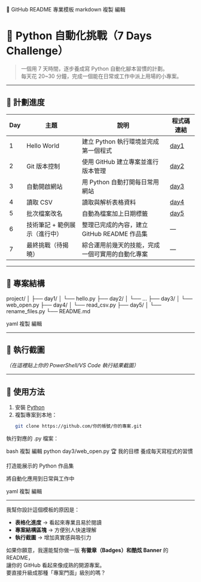 📄 GitHub README 專業模板
markdown
複製
編輯
# 🐍 Python 自動化挑戰（7 Days Challenge）

> 一個用 7 天時間，逐步養成寫 Python 自動化腳本習慣的計劃。  
> 每天花 20~30 分鐘，完成一個能在日常或工作中派上用場的小專案。

---

## 📅 計劃進度

| Day  | 主題                          | 說明                                                         | 程式碼連結 |
|------|-------------------------------|--------------------------------------------------------------|------------|
| 1    | Hello World                   | 建立 Python 執行環境並完成第一個程式                         | [day1](day1/hello.py) |
| 2    | Git 版本控制                   | 使用 GitHub 建立專案並進行版本管理                           | [day2](day2/...) |
| 3    | 自動開啟網站                   | 用 Python 自動打開每日常用網站                               | [day3](day3/web_open.py) |
| 4    | 讀取 CSV                       | 讀取與解析表格資料                                           | [day4](day4/read_csv.py) |
| 5    | 批次檔案改名                   | 自動為檔案加上日期標籤                                       | [day5](day5/rename_files.py) |
| 6    | 技術筆記 + 範例展示（進行中）  | 整理已完成的內容，建立 GitHub README 作品集                   | —          |
| 7    | 最終挑戰（待揭曉）             | 綜合運用前幾天的技能，完成一個可實用的自動化專案               | —          |

---

## 📂 專案結構
project/
│
├── day1/
│ └── hello.py
├── day2/
│ └── ...
├── day3/
│ └── web_open.py
├── day4/
│ └── read_csv.py
├── day5/
│ └── rename_files.py
└── README.md

yaml
複製
編輯

---

## 📸 執行截圖
_（在這裡貼上你的 PowerShell/VS Code 執行結果截圖）_

---

## 🚀 使用方法
1. 安裝 [Python](https://www.python.org/downloads/)
2. 複製專案到本地：
   ```bash
   git clone https://github.com/你的帳號/你的專案.git
執行對應的 .py 檔案：

bash
複製
編輯
python day3/web_open.py
🏆 我的目標
養成每天寫程式的習慣

打造能展示的 Python 作品集

將自動化應用到日常與工作中

yaml
複製
編輯

---

我幫你設計這個模板的原因是：
- **表格化進度** → 看起來專業且易於閱讀
- **專案結構區塊** → 方便別人快速理解
- **執行截圖** → 增加真實感與吸引力

如果你願意，我還能幫你做一版 **有徽章（Badges）和酷炫 Banner** 的 README，  
讓你的 GitHub 看起來像成熟的開源專案。  
要直接升級成那種「專案門面」級別的嗎？
